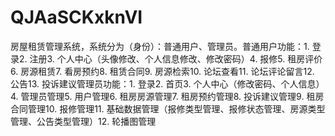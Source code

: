 # QJAaSCKxknVI
房屋租赁管理系统，系统分为（身份）：普通用户、管理员。普通用户功能：1. 登录2. 注册3. 个人中心（头像修改、个人信息修改、修改密码）4. 报修5. 租房评价6. 房源租赁7. 看房预约8. 租赁合同9. 房源检索10. 论坛查看11. 论坛评论留言12. 公告13. 投诉建议管理员功能：1. 登录2. 首页3. 个人中心（修改密码、个人信息）4. 管理员管理5. 用户管理6. 租房房源管理7. 租房预约管理8. 投诉建议管理9. 租房合同管理10. 报修管理11. 基础数据管理（报修类型管理、报修状态管理、房源类型管理、公告类型管理）12. 轮播图管理 
